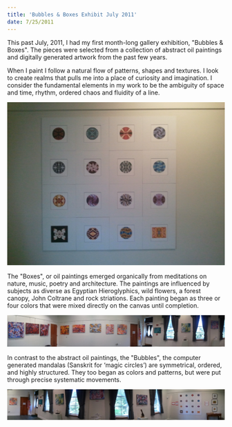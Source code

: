 ```yaml
---
title: 'Bubbles & Boxes Exhibit July 2011'
date: 7/25/2011
---
```


This past July, 2011, I had my first month-long gallery exhibition, "Bubbles &amp; Boxes". The pieces were selected from a collection of abstract oil paintings and digitally generated artwork from the past few years.

When I paint I follow a natural flow of patterns, shapes and textures. I look to create realms that pulls me into a place of curiosity and imagination. I consider the fundamental elements in my work to be the ambiguity of space and time, rhythm, ordered chaos and fluidity of a line.

![Panorama](../artwork/exhibits/assets/topsfield-exhibit-2011-1.jpg)

The "Boxes", or oil paintings emerged organically from meditations on nature, music, poetry and architecture. The paintings are influenced by subjects as diverse as Egyptian Hieroglyphics, wild flowers, a forest canopy, John Coltrane and rock striations. Each painting began as three or four colors that were mixed directly on the canvas until completion.

![Bubbles](../artwork/exhibits/assets/topsfield-exhibit-2011-2.jpg)

In contrast to the abstract oil paintings, the "Bubbles", the computer generated mandalas (Sanskrit for ‘magic circles’) are symmetrical, ordered, and highly structured. They too began as colors and patterns, but were put through precise systematic movements.

![Exhibit 2011](../artwork/exhibits/assets/topsfield-exhibit-2011-3.jpg)
